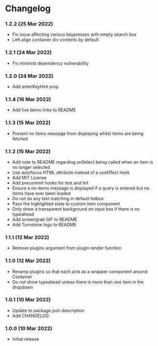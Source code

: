 # Changelog

### 1.2.2 (25 Mar 2022)
- Fix issue affecting various keypresses with empty search box
- Left align container div contents by default

### 1.2.1 (24 Mar 2022)
- Fix minimist dependency vulnerability

### 1.2.0 (24 Mar 2022)
- Add enterKeyHint prop

### 1.1.4 (16 Mar 2022)
- Add live demo links to README

### 1.1.3 (15 Mar 2022)
- Prevent no items message from displaying whilst items are being fetched

### 1.1.2 (15 Mar 2022)

- Add note to README regarding onSelect being called when an item is no longer selected
- Use autofocus HTML attribute instead of a useEffect hook
- Add MIT License
- Add precommit hooks for test and lint
- Ensure a no-items message is displayed if a query is entered but no items have ever been loaded
- Do not do any text matching in default listbox
- Pass the highlighted state to custom Item component
- Only show a transparent background on input box if there is no typeahead
- Add screengrab GIF to README
- Add Turnstone logo to README

### 1.1.1 (12 Mar 2022)

- Remove plugins argument from plugin render function

### 1.1.0 (12 Mar 2022)

- Revamp plugins so that each acts as a wrapper component around Container
- Do not show typeahead unless there is more than one item in the dropdown

### 1.0.1 (10 Mar 2022)

- Update to package.json description
- Add CHANGELOG

### 1.0.0 (10 Mar 2022)

- Initial release